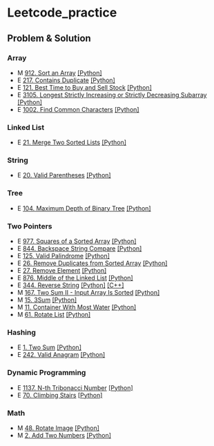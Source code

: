 # Leetcode_practice
## Problem & Solution

### Array
- M [912. Sort an Array](https://leetcode.com/problems/sort-an-array) [[Python]](https://github.com/jackywi2/Leetcode_practice/blob/main/Solution/0912.py)
- E [217. Contains Duplicate](https://leetcode.com/problems/contains-duplicate/?envType=problem-list-v2&envId=9p9flu17) [[Python]](https://github.com/jackywi2/Leetcode_practice/blob/main/Solution/0217.py)
- E [121. Best Time to Buy and Sell Stock](https://leetcode.com/problems/best-time-to-buy-and-sell-stock/description/) [[Python]](https://github.com/jackywi2/Leetcode_practice/blob/main/Solution/0121.py)
- E [3105. Longest Strictly Increasing or Strictly Decreasing Subarray](https://leetcode.com/problems/longest-strictly-increasing-or-strictly-decreasing-subarray/description/) [[Python]](https://github.com/jackywi2/Leetcode_practice/blob/main/Solution/3105.py)
- E [1002. Find Common Characters](https://leetcode.com/problems/find-common-characters/description/) [[Python]](https://github.com/jackywi2/Leetcode_practice/blob/main/Solution/1002.py)

### Linked List
- E [21. Merge Two Sorted Lists](https://leetcode.com/problems/merge-two-sorted-lists/?ref=secondlife.tw) [[Python]](https://github.com/jackywi2/Leetcode_practice/blob/main/Solution/0021.py)

### String
- E [20. Valid Parentheses](https://leetcode.com/problems/valid-parentheses/description/?ref=secondlife.tw) [[Python]](https://github.com/jackywi2/Leetcode_practice/blob/main/Solution/0020.py)

### Tree
- E [104. Maximum Depth of Binary Tree](https://leetcode.com/problems/maximum-depth-of-binary-tree/description/) [[Python]](https://github.com/jackywi2/Leetcode_practice/blob/main/Solution/0104.py)

### Two Pointers
- E [977. Squares of a Sorted Array](https://leetcode.com/problems/squares-of-a-sorted-array/?ref=secondlife.tw) [[Python]](https://github.com/jackywi2/Leetcode_practice/blob/main/Solution/0977.py)
- E [844. Backspace String Compare](https://leetcode.com/problems/backspace-string-compare/?ref=secondlife.tw) [[Python]](http://github.com/jackywi2/Leetcode_practice/blob/main/Solution/0844.py)
- E [125. Valid Palindrome](https://leetcode.com/problems/valid-palindrome/?ref=secondlife.tw) [[Python]](https://github.com/jackywi2/Leetcode_practice/blob/main/Solution/0125.py)
- E [26. Remove Duplicates from Sorted Array](https://leetcode.com/problems/remove-duplicates-from-sorted-array/?envType=problem-list-v2&envId=two-pointers) [[Python]](https://github.com/jackywi2/Leetcode_practice/blob/main/Solution/0026.py)
- E [27. Remove Element](https://leetcode.com/problems/remove-element/description/?envType=problem-list-v2&envId=two-pointers) [[Python]](https://github.com/jackywi2/Leetcode_practice/blob/main/Solution/0027.py)
- E [876. Middle of the Linked List](https://leetcode.com/problems/middle-of-the-linked-list/description/) [[Python]](https://github.com/jackywi2/Leetcode_practice/blob/main/Solution/0876.py)
- E [344. Reverse String](https://leetcode.com/problems/reverse-string/description/) [[Python]](https://github.com/jackywi2/Leetcode_practice/blob/main/Solution/0344.py) [[C++]]()
- M [167. Two Sum II - Input Array Is Sorted](https://leetcode.com/problems/two-sum-ii-input-array-is-sorted/?ref=secondlife.tw) [[Python]](https://github.com/jackywi2/Leetcode_practice/blob/main/Solution/0167.py)
- M [15. 3Sum](https://leetcode.com/problems/3sum/?ref=secondlife.tw) [[Python]](https://github.com/jackywi2/Leetcode_practice/blob/main/Solution/0015.py)
- M [11. Container With Most Water](https://leetcode.com/problems/container-with-most-water/?ref=secondlife.tw) [[Python]](https://github.com/jackywi2/Leetcode_practice/blob/main/Solution/0011.py)
- M [61. Rotate List](https://leetcode.com/problems/rotate-list/description/?envType=problem-list-v2&envId=two-pointers) [[Python]](https://github.com/jackywi2/Leetcode_practice/blob/main/Solution/0061.py)

### Hashing
- E [1. Two Sum](https://leetcode.com/problems/two-sum/?ref=secondlife.tw) [[Python]](https://github.com/jackywi2/Leetcode_practice/blob/main/Solution/0001.py)
- E [242. Valid Anagram](https://leetcode.com/problems/valid-anagram/description/?envType=problem-list-v2&envId=9p9flu17) [[Python]](https://github.com/jackywi2/Leetcode_practice/blob/main/Solution/0242.py)

### Dynamic Programming
- E [1137. N-th Tribonacci Number](https://leetcode.com/problems/n-th-tribonacci-number/description/) [[Python]](https://github.com/jackywi2/Leetcode_practice/blob/main/Solution/1137.py)
- E [70. Climbing Stairs](https://leetcode.com/problems/climbing-stairs/description/) [[Python]](https://github.com/jackywi2/Leetcode_practice/blob/main/Solution/0070.py)

### Math
- M [48. Rotate Image](https://leetcode.com/problems/rotate-image/description/?envType=problem-list-v2&envId=9p9flu17) [[Python]](https://github.com/jackywi2/Leetcode_practice/blob/main/Solution/0048.py)
- M [2. Add Two Numbers](https://leetcode.com/problems/add-two-numbers/description/) [[Python]](https://github.com/jackywi2/Leetcode_practice/blob/main/Solution/0002.py)
